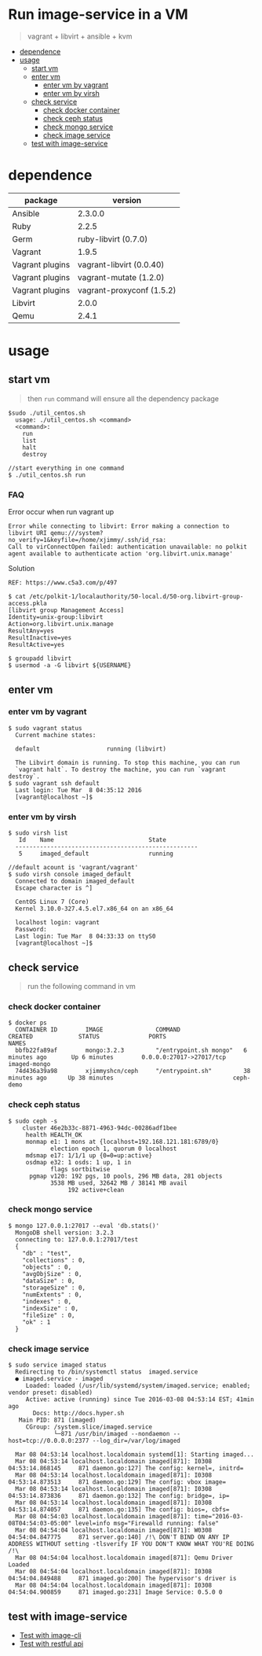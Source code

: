 Run image-service in a VM
====================================

>vagrant + libvirt + ansible + kvm

<!-- TOC depthFrom:1 depthTo:6 withLinks:1 updateOnSave:1 orderedList:0 -->

- [dependence](#dependence)
- [usage](#usage)
	- [start vm](#start-vm)
	- [enter vm](#enter-vm)
		- [enter vm by vagrant](#enter-vm-by-vagrant)
		- [enter vm by virsh](#enter-vm-by-virsh)
	- [check service](#check-service)
		- [check docker container](#check-docker-container)
		- [check ceph status](#check-ceph-status)
		- [check mongo service](#check-mongo-service)
		- [check image service](#check-image-service)
	- [test with image-service](#test-with-image-service)

<!-- /TOC -->

# dependence

|    package     |           version        |
|      ---       |           ---            |
| Ansible        | 2.3.0.0                  |
| Ruby           | 2.2.5                    |
| Germ           | ruby-libvirt (0.7.0)     |
| Vagrant        | 1.9.5                    |
| Vagrant plugins| vagrant-libvirt (0.0.40) |
| Vagrant plugins| vagrant-mutate (1.2.0)   |
| Vagrant plugins| vagrant-proxyconf (1.5.2)|
| Libvirt        | 2.0.0                    |
| Qemu           | 2.4.1                    |

# usage

## start vm

> then `run` command will ensure all the dependency package

```
$sudo ./util_centos.sh   
  usage: ./util_centos.sh <command>
  <command>:
    run
    list
    halt
    destroy

//start everything in one command
$ ./util_centos.sh run
```

### FAQ

Error occur when run vagrant up
```
Error while connecting to libvirt: Error making a connection to libvirt URI qemu:///system?no_verify=1&keyfile=/home/xjimmy/.ssh/id_rsa:
Call to virConnectOpen failed: authentication unavailable: no polkit agent available to authenticate action 'org.libvirt.unix.manage'
```
Solution
```
REF: https://www.c5a3.com/p/497

$ cat /etc/polkit-1/localauthority/50-local.d/50-org.libvirt-group-access.pkla
[libvirt group Management Access]
Identity=unix-group:libvirt
Action=org.libvirt.unix.manage
ResultAny=yes
ResultInactive=yes
ResultActive=yes

$ groupadd libvirt
$ usermod -a -G libvirt ${USERNAME}

```


## enter vm

### enter vm by vagrant
```
$ sudo vagrant status
  Current machine states:

  default                   running (libvirt)

  The Libvirt domain is running. To stop this machine, you can run
  `vagrant halt`. To destroy the machine, you can run `vagrant destroy`.
$ sudo vagrant ssh default
  Last login: Tue Mar  8 04:35:12 2016
  [vagrant@localhost ~]$
```

### enter vm by virsh
```
$ sudo virsh list                  
   Id    Name                           State
  ----------------------------------------------------
   5     imaged_default                 running

//default acount is 'vagrant/vagrant'
$ sudo virsh console imaged_default
  Connected to domain imaged_default
  Escape character is ^]

  CentOS Linux 7 (Core)
  Kernel 3.10.0-327.4.5.el7.x86_64 on an x86_64

  localhost login: vagrant
  Password:
  Last login: Tue Mar  8 04:33:33 on ttyS0
  [vagrant@localhost ~]$
```

## check service

> run the following command in vm

### check docker container
```
$ docker ps
  CONTAINER ID        IMAGE               COMMAND                  CREATED             STATUS              PORTS                      NAMES
  bbfb22fa89af        mongo:3.2.3         "/entrypoint.sh mongo"   6 minutes ago       Up 6 minutes        0.0.0.0:27017->27017/tcp   imaged-mongo
  74d436a39a98        xjimmyshcn/ceph     "/entrypoint.sh"         38 minutes ago      Up 38 minutes                                  ceph-demo
```
### check ceph status
```
$ sudo ceph -s
    cluster 46e2b33c-8871-4963-94dc-00286adf1bee
     health HEALTH_OK
     monmap e1: 1 mons at {localhost=192.168.121.181:6789/0}
            election epoch 1, quorum 0 localhost
     mdsmap e17: 1/1/1 up {0=0=up:active}
     osdmap e32: 1 osds: 1 up, 1 in
            flags sortbitwise
      pgmap v120: 192 pgs, 10 pools, 296 MB data, 281 objects
            3538 MB used, 32642 MB / 38141 MB avail
                 192 active+clean
```

### check mongo service
```
$ mongo 127.0.0.1:27017 --eval 'db.stats()'
  MongoDB shell version: 3.2.3
  connecting to: 127.0.0.1:27017/test
  {
  	"db" : "test",
  	"collections" : 0,
  	"objects" : 0,
  	"avgObjSize" : 0,
  	"dataSize" : 0,
  	"storageSize" : 0,
  	"numExtents" : 0,
  	"indexes" : 0,
  	"indexSize" : 0,
  	"fileSize" : 0,
  	"ok" : 1
  }
```

### check image service
```
$ sudo service imaged status
  Redirecting to /bin/systemctl status  imaged.service
  ● imaged.service - imaged
     Loaded: loaded (/usr/lib/systemd/system/imaged.service; enabled; vendor preset: disabled)
     Active: active (running) since Tue 2016-03-08 04:53:14 EST; 41min ago
       Docs: http://docs.hyper.sh
   Main PID: 871 (imaged)
     CGroup: /system.slice/imaged.service
             └─871 /usr/bin/imaged --nondaemon --host=tcp://0.0.0.0:2377 --log_dir=/var/log/imaged

  Mar 08 04:53:14 localhost.localdomain systemd[1]: Starting imaged...
  Mar 08 04:53:14 localhost.localdomain imaged[871]: I0308 04:53:14.868145     871 daemon.go:127] The config: kernel=, initrd=
  Mar 08 04:53:14 localhost.localdomain imaged[871]: I0308 04:53:14.873513     871 daemon.go:129] The config: vbox image=
  Mar 08 04:53:14 localhost.localdomain imaged[871]: I0308 04:53:14.873836     871 daemon.go:132] The config: bridge=, ip=
  Mar 08 04:53:14 localhost.localdomain imaged[871]: I0308 04:53:14.874057     871 daemon.go:135] The config: bios=, cbfs=
  Mar 08 04:54:03 localhost.localdomain imaged[871]: time="2016-03-08T04:54:03-05:00" level=info msg="Firewalld running: false"
  Mar 08 04:54:04 localhost.localdomain imaged[871]: W0308 04:54:04.847775     871 server.go:140] /!\ DON'T BIND ON ANY IP ADDRESS WITHOUT setting -tlsverify IF YOU DON'T KNOW WHAT YOU'RE DOING /!\
  Mar 08 04:54:04 localhost.localdomain imaged[871]: Qemu Driver Loaded
  Mar 08 04:54:04 localhost.localdomain imaged[871]: I0308 04:54:04.849488     871 imaged.go:200] The hypervisor's driver is
  Mar 08 04:54:04 localhost.localdomain imaged[871]: I0308 04:54:04.900859     871 imaged.go:231] Image Service: 0.5.0 0
```

## test with image-service

- [Test with image-cli](https://github.com/getdvm/image-service#test-with-image-cli)
- [Test with restful api](https://github.com/getdvm/image-service#test-with-restful-api)
